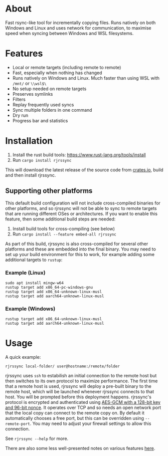 About
=====

Fast rsync-like tool for incrementally copying files. Runs natively on both Windows and Linux and uses network for communication, to maximise speed when syncing between Windows and WSL filesystems.

Features
========

* Local or remote targets (including remote to remote)
* Fast, especially when nothing has changed
* Runs natively on Windows and Linux. Much faster than using WSL with `/mnt/` or `\\wsl$\`
* No setup needed on remote targets
* Preserves symlinks
* Filters
* Replay frequently used syncs
* Sync multiple folders in one command
* Dry run
* Progress bar and statistics

Installation
============

1. Install the rust build tools: https://www.rust-lang.org/tools/install
2. Run `cargo install rjrssync`

This will download the latest release of the source code from [crates.io](https://crates.io/crates/rjrssync), build and then install rjrssync.

## Supporting other platforms

This default build configuration will not include cross-compiled binaries for other platforms, and so rjrssync will not be able to sync to remote targets that are running different OSes or architectures. If you want to enable this feature, then some additional build steps are needed:

1. Install build tools for cross-compiling (see below)
2. Run `cargo install --feature embed-all rjrssync`

As part of this build, rjrssync is also cross-compiled for several other platforms and these are embedded into the final binary. You may need to set up your build environment for this to work, for example adding some additional targets to `rustup`:

### Example (Linux)

```
sudo apt install mingw-w64
rustup target add x86_64-pc-windows-gnu
rustup target add x86_64-unknown-linux-musl
rustup target add aarch64-unknown-linux-musl
```
### Example (Windows)

```
rustup target add x86_64-unknown-linux-musl
rustup target add aarch64-unknown-linux-musl
```

Usage
=====

A quick example:

```
rjrssync local-folder/ user@hostname:/remote/folder
```

rjrssync uses `ssh` to estabilish an initial connection to the remote host but then switches to its own protocol to maximize performance. The first time that a remote host is used, rjrssync will deploy a pre-built binary to the remote host, which will be launched whenever rjrssync connects to that host. You will be prompted before this deployment happens. rjrssync's protocol is encrypted and authenticated using [AES-GCM with a 128-bit key and 96-bit nonce](https://docs.rs/aes-gcm/latest/aes_gcm/index.html). It operates over TCP and so needs an open network port that the local copy can connect to the remote copy on. By default it automatically chooses a free port, but this can be overridden using `--remote-port`. You may need to adjust your firewall settings to allow this connection.

See `rjrssync --help` for more.

There are also some less well-presented notes on various features [here](docs/notes.md).
